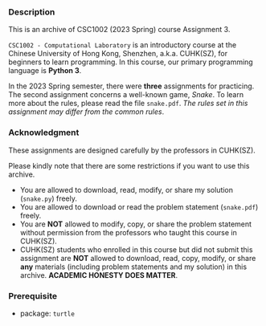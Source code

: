 ### Description

This is an archive of CSC1002 (2023 Spring) course Assignment 3.

`CSC1002 - Computational Laboratory` is an introductory course at the Chinese University of Hong Kong, Shenzhen, a.k.a. CUHK(SZ), for beginners to learn programming. In this course, our primary programming language is **Python 3**.

In the 2023 Spring semester, there were **three** assignments for practicing. The second assignment concerns a well-known game, *Snake*. To learn more about the rules, please read the file `snake.pdf`. *The rules set in this assignment may differ from the common rules*.

### Acknowledgment

These assignments are designed carefully by the professors in CUHK(SZ).

Please kindly note that there are some restrictions if you want to use this archive.

* You are allowed to download, read, modify, or share my solution (`snake.py`) freely.
* You are allowed to download or read the problem statement (`snake.pdf`) freely.
* You are **NOT** allowed to modify, copy, or share the problem statement without permission from the professors who taught this course in CUHK(SZ).
* CUHK(SZ) students who enrolled in this course but did not submit this assignment are **NOT** allowed to download, read, copy, modify, or share **any** materials (including problem statements and my solution) in this archive. **ACADEMIC HONESTY DOES MATTER**.

### Prerequisite
* package: `turtle`

